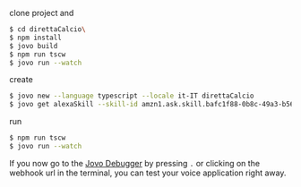 clone project and

```sh
$ cd direttaCalcio\
$ npm install
$ jovo build
$ npm run tscw
$ jovo run --watch
```

create 

```sh
$ jovo new --language typescript --locale it-IT direttaCalcio
$ jovo get alexaSkill --skill-id amzn1.ask.skill.bafc1f88-0b8c-49a3-b56a-64754c0d39ba -r -b --overwrite
```

run

```sh
$ npm run tscw
$ jovo run --watch
```


If you now go to the [Jovo Debugger](https://www.jovo.tech/marketplace/jovo-plugin-debugger) by pressing `.` 
or clicking on the webhook url in the terminal, you can test your voice application right away.
